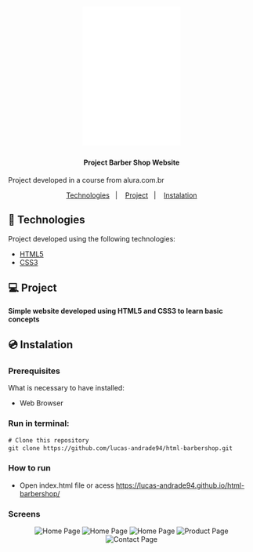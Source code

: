 <h1 align="center">
    <img alt="Barber Shop" title="Barber Shop" src="img/logo-branco.png" width="200px" />
</h1>

<h4 align="center">
  	Project Barber Shop Website
</h4>

<p>Project developed in a course from alura.com.br</p>

<p align="center">
	<a href="#-technologies">Technologies</a>&nbsp;&nbsp;&nbsp;|&nbsp;&nbsp;&nbsp;
	<a href="#-project">Project</a>&nbsp;&nbsp;&nbsp;|&nbsp;&nbsp;&nbsp;
	<a href="#-instalation">Instalation</a>
</p>


## 🤖 Technologies
Project developed using the following technologies:

- [HTML5](https://developer.mozilla.org/en-US/docs/Web/HTML)
- [CSS3](https://developer.mozilla.org/en-US/docs/Web/CSS)


## 💻 Project
**Simple website developed using HTML5 and CSS3 to learn basic concepts**


## 💿 Instalation
### Prerequisites
What is necessary to have installed:
- Web Browser


### Run in terminal:
```
# Clone this repository
git clone https://github.com/lucas-andrade94/html-barbershop.git
```

### How to run
- Open index.html file or acess https://lucas-andrade94.github.io/html-barbershop/


### Screens
<div align="center">
    <img alt="Home Page" title="Home Page" src=".github/screen-1.jpg?raw=true" width="200px" />
    <img alt="Home Page" title="Home Page" src=".github/screen-2.jpg?raw=true" width="200px" />
    <img alt="Home Page" title="Home Page" src=".github/screen-3.jpg?raw=true" width="200px" />
    <img alt="Product Page" title="Product Page" src=".github/screen-4.jpg?raw=true" width="200px" />
    <img alt="Contact Page" title="Contact Page" src=".github/screen-5.jpg?raw=true" width="200px" />
</div>
